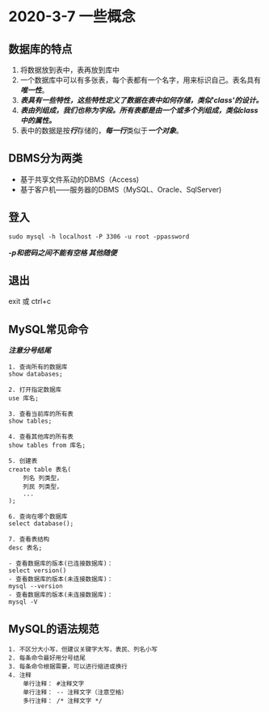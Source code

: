 # 2020-3-7 一些概念

## 数据库的特点

1. 将数据放到表中，表再放到库中
2. 一个数据库中可以有多张表，每个表都有一个名字，用来标识自己。表名具有***唯一性***。
3. ***表具有一些特性，这些特性定义了数据在表中如何存储，类似'class'的设计。***
4. ***表由列组成，我们也称为字段。所有表都是由一个或多个列组成，类似class中的属性。***
5. 表中的数据是按***行***存储的，***每一行***类似于***一个对象***。

## DBMS分为两类

- 基于共享文件系动的DBMS（Access)
- 基于客户机——服务器的DBMS（MySQL、Oracle、SqlServer)

## 登入

`sudo mysql -h localhost -P 3306 -u root -ppassword`

***-p和密码之间不能有空格 其他随便***

## 退出

exit 或 ctrl+c

## MySQL常见命令

***注意分号结尾***

    1. 查询所有的数据库
    show databases;

    2. 打开指定数据库
    use 库名;

    3. 查看当前库的所有表
    show tables;

    4. 查看其他库的所有表
    show tables from 库名;

    5. 创建表
    create table 表名(
        列名 列类型，
        列民 列类型，
        ...
    );

    6. 查询在哪个数据库
    select database();

    7. 查看表结构 
    desc 表名; 

    - 查看数据库的版本(已连接数据库)： 
    select version()
    - 查看数据库的版本(未连接数据库)： 
    mysql --version
    - 查看数据库的版本(未连接数据库)： 
    mysql -V

## MySQL的语法规范

    1. 不区分大小写，但建议关键字大写，表民、列名小写
    2. 每条命令最好用分号结尾
    3. 每条命令根据需要，可以进行缩进或换行
    4. 注释
        单行注释： #注释文字
        单行注释： -- 注释文字（注意空格）
        多行注释： /* 注释文字 */
